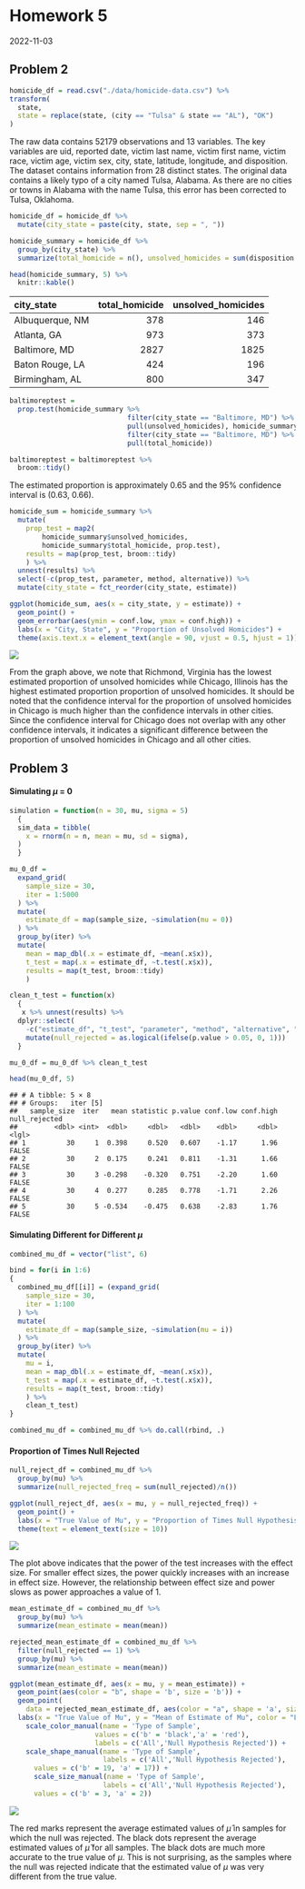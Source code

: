 Homework 5
================
2022-11-03

## Problem 2

``` r
homicide_df = read.csv("./data/homicide-data.csv") %>% 
transform(
  state,
  state = replace(state, (city == "Tulsa" & state == "AL"), "OK")
)
```

The raw data contains 52179 observations and 13 variables. The key
variables are uid, reported date, victim last name, victim first name,
victim race, victim age, victim sex, city, state, latitude, longitude,
and disposition. The dataset contains information from 28 distinct
states. The original data contains a likely typo of a city named Tulsa,
Alabama. As there are no cities or towns in Alabama with the name Tulsa,
this error has been corrected to Tulsa, Oklahoma.

``` r
homicide_df = homicide_df %>% 
  mutate(city_state = paste(city, state, sep = ", "))

homicide_summary = homicide_df %>% 
  group_by(city_state) %>% 
  summarize(total_homicide = n(), unsolved_homicides = sum(disposition == "Closed without arrest" | disposition == "Open/No arrest"))

head(homicide_summary, 5) %>% 
  knitr::kable()
```

| city_state      | total_homicide | unsolved_homicides |
|:----------------|---------------:|-------------------:|
| Albuquerque, NM |            378 |                146 |
| Atlanta, GA     |            973 |                373 |
| Baltimore, MD   |           2827 |               1825 |
| Baton Rouge, LA |            424 |                196 |
| Birmingham, AL  |            800 |                347 |

``` r
baltimoreptest = 
  prop.test(homicide_summary %>% 
                             filter(city_state == "Baltimore, MD") %>%
                             pull(unsolved_homicides), homicide_summary %>%
                             filter(city_state == "Baltimore, MD") %>%
                             pull(total_homicide))

baltimoreptest = baltimoreptest %>% 
  broom::tidy()
```

The estimated proportion is approximately 0.65 and the 95% confidence
interval is (0.63, 0.66).

``` r
homicide_sum = homicide_summary %>% 
  mutate(
    prop_test = map2(
        homicide_summary$unsolved_homicides,
        homicide_summary$total_homicide, prop.test), 
    results = map(prop_test, broom::tidy)
    ) %>% 
  unnest(results) %>% 
  select(-c(prop_test, parameter, method, alternative)) %>%
  mutate(city_state = fct_reorder(city_state, estimate))

ggplot(homicide_sum, aes(x = city_state, y = estimate)) + 
  geom_point() + 
  geom_errorbar(aes(ymin = conf.low, ymax = conf.high)) +
  labs(x = "City, State", y = "Proportion of Unsolved Homicides") +
  theme(axis.text.x = element_text(angle = 90, vjust = 0.5, hjust = 1))
```

![](p8105_hw5_si2426_files/figure-gfm/unnamed-chunk-5-1.png)<!-- -->

From the graph above, we note that Richmond, Virginia has the lowest
estimated proportion of unsolved homicides while Chicago, Illinois has
the highest estimated proportion proportion of unsolved homicides. It
should be noted that the confidence interval for the proportion of
unsolved homicides in Chicago is much higher than the confidence
intervals in other cities. Since the confidence interval for Chicago
does not overlap with any other confidence intervals, it indicates a
significant difference between the proportion of unsolved homicides in
Chicago and all other cities.

## Problem 3

#### Simulating $\mu$ = 0

``` r
simulation = function(n = 30, mu, sigma = 5) 
  {
  sim_data = tibble(
    x = rnorm(n = n, mean = mu, sd = sigma),
  )
  }

mu_0_df = 
  expand_grid(
    sample_size = 30,
    iter = 1:5000
  ) %>% 
  mutate(
    estimate_df = map(sample_size, ~simulation(mu = 0))
  ) %>% 
  group_by(iter) %>%
  mutate(
    mean = map_dbl(.x = estimate_df, ~mean(.x$x)),
    t_test = map(.x = estimate_df, ~t.test(.x$x)),
    results = map(t_test, broom::tidy)
    ) 

clean_t_test = function(x) 
  {
   x %>% unnest(results) %>% 
  dplyr::select(
    -c("estimate_df", "t_test", "parameter", "method", "alternative", "estimate")) %>%
    mutate(null_rejected = as.logical(ifelse(p.value > 0.05, 0, 1)))
  }

mu_0_df = mu_0_df %>% clean_t_test

head(mu_0_df, 5)
```

    ## # A tibble: 5 × 8
    ## # Groups:   iter [5]
    ##   sample_size  iter   mean statistic p.value conf.low conf.high null_rejected
    ##         <dbl> <int>  <dbl>     <dbl>   <dbl>    <dbl>     <dbl> <lgl>        
    ## 1          30     1  0.398     0.520   0.607    -1.17      1.96 FALSE        
    ## 2          30     2  0.175     0.241   0.811    -1.31      1.66 FALSE        
    ## 3          30     3 -0.298    -0.320   0.751    -2.20      1.60 FALSE        
    ## 4          30     4  0.277     0.285   0.778    -1.71      2.26 FALSE        
    ## 5          30     5 -0.534    -0.475   0.638    -2.83      1.76 FALSE

#### Simulating Different for Different $\mu$

``` r
combined_mu_df = vector("list", 6)

bind = for(i in 1:6)
{
  combined_mu_df[[i]] = (expand_grid(
    sample_size = 30,
    iter = 1:100
  ) %>% 
  mutate(
    estimate_df = map(sample_size, ~simulation(mu = i))
  ) %>% 
  group_by(iter) %>%
  mutate(
    mu = i,
    mean = map_dbl(.x = estimate_df, ~mean(.x$x)),
    t_test = map(.x = estimate_df, ~t.test(.x$x)),
    results = map(t_test, broom::tidy)
    ) %>% 
    clean_t_test)
}

combined_mu_df = combined_mu_df %>% do.call(rbind, .)
```

#### Proportion of Times Null Rejected

``` r
null_reject_df = combined_mu_df %>% 
  group_by(mu) %>% 
  summarize(null_rejected_freq = sum(null_rejected)/n())

ggplot(null_reject_df, aes(x = mu, y = null_rejected_freq)) + 
  geom_point() +
  labs(x = "True Value of Mu", y = "Proportion of Times Null Hypothesis Rejected (Power)") + 
  theme(text = element_text(size = 10))
```

![](p8105_hw5_si2426_files/figure-gfm/unnamed-chunk-8-1.png)<!-- -->

The plot above indicates that the power of the test increases with the
effect size. For smaller effect sizes, the power quickly increases with
an increase in effect size. However, the relationship between effect
size and power slows as power approaches a value of 1.

``` r
mean_estimate_df = combined_mu_df %>% 
  group_by(mu) %>%
  summarize(mean_estimate = mean(mean))

rejected_mean_estimate_df = combined_mu_df %>% 
  filter(null_rejected == 1) %>%
  group_by(mu) %>%
  summarize(mean_estimate = mean(mean))

ggplot(mean_estimate_df, aes(x = mu, y = mean_estimate)) + 
  geom_point(aes(color = "b", shape = 'b', size = 'b')) + 
  geom_point(
    data = rejected_mean_estimate_df, aes(color = "a", shape = 'a', size = 'a')) +
  labs(x = "True Value of Mu", y = "Mean of Estimate of Mu", color = "Legend") +
    scale_color_manual(name = 'Type of Sample', 
                     values = c('b' = 'black','a' = 'red'), 
                     labels = c('All','Null Hypothesis Rejected')) + 
    scale_shape_manual(name = 'Type of Sample',
                       labels = c('All','Null Hypothesis Rejected'),
      values = c('b' = 19, 'a' = 17)) + 
      scale_size_manual(name = 'Type of Sample',
                       labels = c('All','Null Hypothesis Rejected'),
      values = c('b' = 3, 'a' = 2))
```

![](p8105_hw5_si2426_files/figure-gfm/unnamed-chunk-9-1.png)<!-- -->

The red marks represent the average estimated values of $\hat{\mu}$ in
samples for which the null was rejected. The black dots represent the
average estimated values of $\hat{\mu}$ for all samples. The black dots
are much more accurate to the true value of $\mu$. This is not
surprising, as the samples where the null was rejected indicate that the
estimated value of $\mu$ was very different from the true value.
